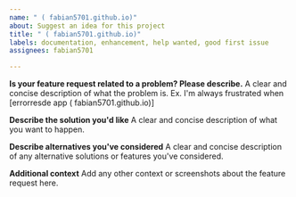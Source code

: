 ```yaml
---
name: " ( fabian5701.github.io)"
about: Suggest an idea for this project
title: " ( fabian5701.github.io)"
labels: documentation, enhancement, help wanted, good first issue
assignees: fabian5701

---
```


**Is your feature request related to a problem? Please describe.**
A clear and concise description of what the problem is. Ex. I'm always frustrated when [errorresde app ( fabian5701.github.io)]

**Describe the solution you'd like**
A clear and concise description of what you want to happen.

**Describe alternatives you've considered**
A clear and concise description of any alternative solutions or features you've considered.

**Additional context**
Add any other context or screenshots about the feature request here.
